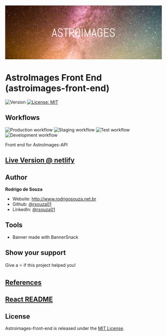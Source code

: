 ![Logo](ASTROIMAGES-FE.png)

AstroImages Front End (astroimages-front-end)
=================================

![Version](https://img.shields.io/badge/version-1.0.0-blue.svg?cacheSeconds=2592000)
[![License: MIT](https://img.shields.io/badge/License-MIT-yellow.svg)](#)


## Workflows

![Production workflow](https://github.com/AstroImages/astroimages-front-end/workflows/Production%20workflow/badge.svg)
![Staging workflow](https://github.com/AstroImages/astroimages-front-end/workflows/Staging%20workflow/badge.svg)
![Test workflow](https://github.com/AstroImages/astroimages-front-end/workflows/Test%20workflow/badge.svg)
![Development workflow](https://github.com/AstroImages/astroimages-front-end/workflows/Development%20workflow/badge.svg)

Front end for AstroImages-API

## [Live Version @ netlify](https://astroimages.netlify.com/)


## Author

**Rodrigo de Souza**

* Website: http://www.rodrigosouza.net.br
* Github: [@rsouza01](https://github.com/rsouza01)
* LinkedIn: [@rsouza01](https://linkedin.com/in/rsouza01)

## Tools

- Banner made with BannerSnack

## Show your support

Give a ⭐️ if this project helped you!


## [References](REFERENCES.md)
## [React README](README_REACT.md)


License
-------

Astroimages-front-end is released under the [MIT License](LICENSE).